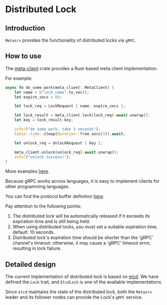 # Distributed Lock

## Introduction

`Metasrv` provides the functionality of distributed locks via `gRPC`.

## How to use

The [meta-client][1] crate provides a Rust-based meta client implementation.

[1]: https://github.com/GreptimeTeam/greptimedb/tree/main/src/meta-client

For example:

```rust
async fn do_some_work(meta_client: MetaClient) {
    let name = b"lock_name".to_vec();
    let expire_secs = 60;

    let lock_req = LockRequest { name, expire_secs };

    let lock_result = meta_client.lock(lock_req).await.unwrap();
    let key = lock_result.key;

    info!("do some work, take 3 seconds");
    tokio::time::sleep(Duration::from_secs(3)).await;

    let unlock_req = UnlockRequest { key };

    meta_client.unlock(unlock_req).await.unwrap();
    info!("unlock success!");
}
```

More examples [here][2].

[2]: https://github.com/GreptimeTeam/greptimedb/blob/main/src/meta-client/examples/lock.rs

Because gRPC works across languages, it is easy to implement clients for other programming languages.

You can find the protocol buffer definition [here][3].

[3]: https://github.com/GreptimeTeam/greptime-proto/blob/main/proto/greptime/v1/meta/lock.proto

Pay attention to the following points:

1. The distributed lock will be automatically released if it exceeds its expiration time and is still being held.
2. When using distributed locks, you must set a suitable expiration time, default: 10 seconds.
3. Distributed lock's expiration time should be shorter than the 'gRPC' channel's timeout; otherwise, it may cause a 'gRPC' timeout error, resulting in lock failure.

## Detailed design

The current implementation of distributed lock is based on [etcd][4]. We have defined the `Lock` trait, and `EtcdLock` is one of the available implementations.

[4]: https://etcd.io/docs/v3.5/dev-guide/api_concurrency_reference_v3/

Since `etcd` maintains the state of the distributed lock, both the `Metasrv` leader and its follower nodes can provide the Lock's `gRPC` service.
